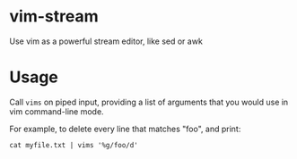 # vim-stream
Use vim as a powerful stream editor, like sed or awk

# Usage

Call `vims` on piped input, providing a list of arguments that you
would use in vim command-line mode.

For example,
to delete every line that matches "foo", and print:

```
cat myfile.txt | vims '%g/foo/d'
```
